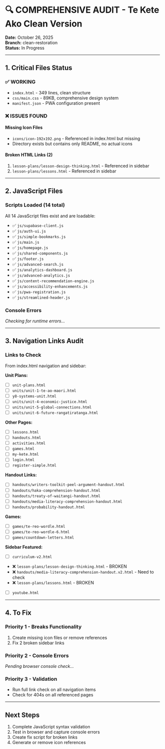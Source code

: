 # 🔍 COMPREHENSIVE AUDIT - Te Kete Ako Clean Version
**Date:** October 26, 2025  
**Branch:** clean-restoration  
**Status:** In Progress

---

## 1. Critical Files Status

### ✅ WORKING
- `index.html` - 349 lines, clean structure
- `css/main.css` - 89KB, comprehensive design system
- `manifest.json` - PWA configuration present

### ❌ ISSUES FOUND

#### Missing Icon Files
- `icons/icon-192x192.png` - Referenced in index.html but missing
- Directory exists but contains only README, no actual icons

#### Broken HTML Links (2)
1. `lesson-plans/lesson-design-thinking.html` - Referenced in sidebar
2. `lesson-plans/lessons.html` - Referenced in sidebar

---

## 2. JavaScript Files

### Scripts Loaded (14 total)
All 14 JavaScript files exist and are loadable:
- ✅ `js/supabase-client.js`
- ✅ `js/auth-ui.js`
- ✅ `js/simple-bookmarks.js`
- ✅ `js/main.js`
- ✅ `js/homepage.js`
- ✅ `js/shared-components.js`
- ✅ `js/footer.js`
- ✅ `js/advanced-search.js`
- ✅ `js/analytics-dashboard.js`
- ✅ `js/advanced-analytics.js`
- ✅ `js/content-recommendation-engine.js`
- ✅ `js/accessibility-enhancements.js`
- ✅ `js/pwa-registration.js`
- ✅ `js/streamlined-header.js`

### Console Errors
*Checking for runtime errors...*

---

## 3. Navigation Links Audit

### Links to Check
From index.html navigation and sidebar:

**Unit Plans:**
- [ ] `unit-plans.html`
- [ ] `units/unit-1-te-ao-maori.html`
- [ ] `y8-systems-unit.html`
- [ ] `units/unit-4-economic-justice.html`
- [ ] `units/unit-5-global-connections.html`
- [ ] `units/unit-6-future-rangatiratanga.html`

**Other Pages:**
- [ ] `lessons.html`
- [ ] `handouts.html`
- [ ] `activities.html`
- [ ] `games.html`
- [ ] `my-kete.html`
- [ ] `login.html`
- [ ] `register-simple.html`

**Handout Links:**
- [ ] `handouts/writers-toolkit-peel-argument-handout.html`
- [ ] `handouts/haka-comprehension-handout.html`
- [ ] `handouts/treaty-of-waitangi-handout.html`
- [ ] `handouts/media-literacy-comprehension-handout.html`
- [ ] `handouts/probability-handout.html`

**Games:**
- [ ] `games/te-reo-wordle.html`
- [ ] `games/te-reo-wordle-6.html`
- [ ] `games/countdown-letters.html`

**Sidebar Featured:**
- [ ] `curriculum-v2.html`
- ❌ `lesson-plans/lesson-design-thinking.html` - BROKEN
- ❌ `handouts/media-literacy-comprehension-handout.v2.html` - Need to check
- ❌ `lesson-plans/lessons.html` - BROKEN
- [ ] `youtube.html`

---

## 4. To Fix

### Priority 1 - Breaks Functionality
1. Create missing icon files or remove references
2. Fix 2 broken sidebar links

### Priority 2 - Console Errors
*Pending browser console check...*

### Priority 3 - Validation
- Run full link check on all navigation items
- Check for 404s on all referenced pages

---

## Next Steps
1. Complete JavaScript syntax validation
2. Test in browser and capture console errors
3. Create fix script for broken links
4. Generate or remove icon references

